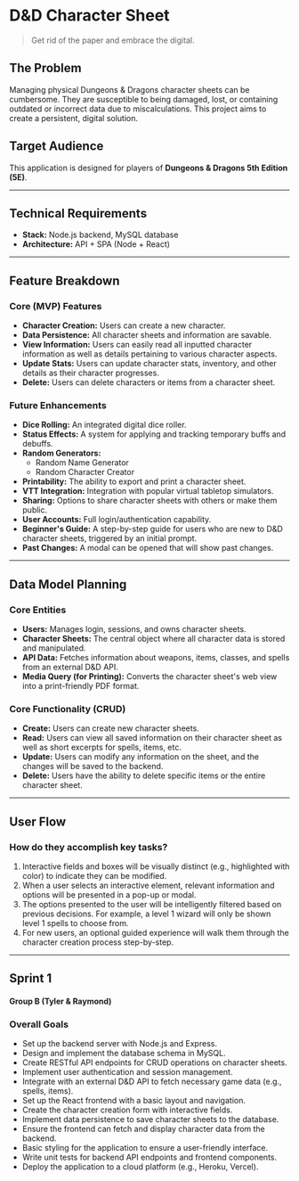 # D&D Character Sheet

> Get rid of the paper and embrace the digital.

## The Problem

Managing physical Dungeons & Dragons character sheets can be cumbersome. They are susceptible to being damaged, lost, or containing outdated or incorrect data due to miscalculations. This project aims to create a persistent, digital solution.

## Target Audience

This application is designed for players of **Dungeons & Dragons 5th Edition (5E)**.

---

## Technical Requirements

* **Stack:** Node.js backend, MySQL database
* **Architecture:** API + SPA (Node + React)

---

## Feature Breakdown

### Core (MVP) Features

* **Character Creation:** Users can create a new character.
* **Data Persistence:** All character sheets and information are savable.
* **View Information:** Users can easily read all inputted character information as well as details pertaining to various character aspects.
* **Update Stats:** Users can update character stats, inventory, and other details as their character progresses.
* **Delete:** Users can delete characters or items from a character sheet.

### Future Enhancements

* **Dice Rolling:** An integrated digital dice roller.
* **Status Effects:** A system for applying and tracking temporary buffs and debuffs.
* **Random Generators:**
    * Random Name Generator
    * Random Character Creator
* **Printability:** The ability to export and print a character sheet.
* **VTT Integration:** Integration with popular virtual tabletop simulators.
* **Sharing:** Options to share character sheets with others or make them public.
* **User Accounts:** Full login/authentication capability.
* **Beginner's Guide:** A step-by-step guide for users who are new to D&D character sheets, triggered by an initial prompt.
* **Past Changes:** A modal can be opened that will show past changes.

---

## Data Model Planning

### Core Entities

* **Users:** Manages login, sessions, and owns character sheets.
* **Character Sheets:** The central object where all character data is stored and manipulated.
* **API Data:** Fetches information about weapons, items, classes, and spells from an external D&D API.
* **Media Query (for Printing):** Converts the character sheet's web view into a print-friendly PDF format.

### Core Functionality (CRUD)

* **Create:** Users can create new character sheets.
* **Read:** Users can view all saved information on their character sheet as well as short excerpts for spells, items, etc.
* **Update:** Users can modify any information on the sheet, and the changes will be saved to the backend.
* **Delete:** Users have the ability to delete specific items or the entire character sheet.

---

## User Flow

### How do they accomplish key tasks?

1.  Interactive fields and boxes will be visually distinct (e.g., highlighted with color) to indicate they can be modified.
2.  When a user selects an interactive element, relevant information and options will be presented in a pop-up or modal.
3.  The options presented to the user will be intelligently filtered based on previous decisions. For example, a level 1 wizard will only be shown level 1 spells to choose from.
4.  For new users, an optional guided experience will walk them through the character creation process step-by-step.

---

## Sprint 1

#### Group B (Tyler & Raymond)

### Overall Goals
* Set up the backend server with Node.js and Express.
* Design and implement the database schema in MySQL.
* Create RESTful API endpoints for CRUD operations on character sheets.
* Implement user authentication and session management.
* Integrate with an external D&D API to fetch necessary game data (e.g., spells, items).
* Set up the React frontend with a basic layout and navigation.
* Create the character creation form with interactive fields.
* Implement data persistence to save character sheets to the database.
* Ensure the frontend can fetch and display character data from the backend.
* Basic styling for the application to ensure a user-friendly interface.
* Write unit tests for backend API endpoints and frontend components.
* Deploy the application to a cloud platform (e.g., Heroku, Vercel).